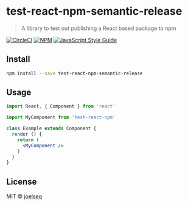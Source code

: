 # test-react-npm-semantic-release

> A library to test out publishing a React based package to npm

[![CircleCI](https://circleci.com/gh/joelseq/test-react-npm-semantic-release.svg?style=shield)](https://circleci.com/gh/joelseq/test-react-npm-semantic-release) [![NPM](https://img.shields.io/npm/v/test-react-npm-semantic-release.svg)](https://www.npmjs.com/package/test-react-npm-semantic-release) [![JavaScript Style Guide](https://img.shields.io/badge/code_style-standard-brightgreen.svg)](https://standardjs.com)

## Install

```bash
npm install --save test-react-npm-semantic-release
```

## Usage

```jsx
import React, { Component } from 'react'

import MyComponent from 'test-react-npm'

class Example extends Component {
  render () {
    return (
      <MyComponent />
    )
  }
}
```

## License

MIT © [joelseq](https://github.com/joelseq)
